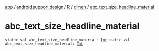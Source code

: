 [app](../../../index.md) / [android.support.design](../../index.md) / [R](../index.md) / [dimen](index.md) / [abc_text_size_headline_material](./abc_text_size_headline_material.md)

# abc_text_size_headline_material

`static val abc_text_size_headline_material: `[`Int`](https://kotlinlang.org/api/latest/jvm/stdlib/kotlin/-int/index.html)
`static val abc_text_size_headline_material: `[`Int`](https://kotlinlang.org/api/latest/jvm/stdlib/kotlin/-int/index.html)